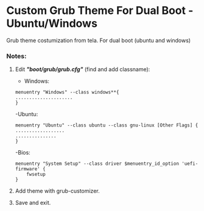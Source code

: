 # Custom Grub Theme For Dual Boot - Ubuntu/Windows
Grub theme costumization from tela. For dual boot (ubuntu and windows)


 ### Notes:
 1. Edit **_"boot/grub/grub.cfg"_** (find and add classname):
    - Windows:
    ```
    menuentry "Windows" --class windows**{
    .....................
    }
    ```
    -Ubuntu:
    ```
    menuentry "Ubuntu" --class ubuntu --class gnu-linux [Other Flags] { ..................
    ...............
    }
    ```
    -Bios:
    ```
    menuentry "System Setup" --class driver $menuentry_id_option 'uefi-firmware' {
		fwsetup
    }
    ```
    
  2. Add theme with grub-customizer.
  
  3. Save and exit.
  
  
